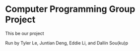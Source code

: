 # Computer Programming Group Project

This be our project

Run by Tyler Le, Juntian Deng, Eddie Li, and Dallin Sou(ku)p
